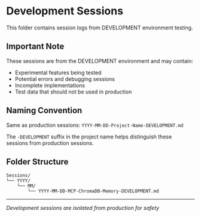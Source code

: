 # Development Sessions

This folder contains session logs from DEVELOPMENT environment testing.

## Important Note

These sessions are from the DEVELOPMENT environment and may contain:
- Experimental features being tested
- Potential errors and debugging sessions
- Incomplete implementations
- Test data that should not be used in production

## Naming Convention

Same as production sessions: `YYYY-MM-DD-Project-Name-DEVELOPMENT.md`

The `-DEVELOPMENT` suffix in the project name helps distinguish these sessions from production sessions.

## Folder Structure

```
Sessions/
└── YYYY/
    └── MM/
        └── YYYY-MM-DD-MCP-ChromaDB-Memory-DEVELOPMENT.md
```

---
*Development sessions are isolated from production for safety*